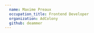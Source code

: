 ```yaml
---
  name: Maxime Preaux
  occupation_title: Frontend Developer
  organization: AdColony
  github: deammer
---
```

